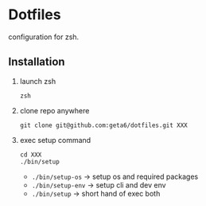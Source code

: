 # Dotfiles

configuration for zsh.

## Installation

1. launch zsh

    ```console
    zsh
    ```

2. clone repo anywhere

    ```
    git clone git@github.com:geta6/dotfiles.git XXX
    ```

3. exec setup command

    ```
    cd XXX
    ./bin/setup
    ```

    - `./bin/setup-os` -> setup os and required packages
    - `./bin/setup-env` -> setup cli and dev env
    - `./bin/setup` -> short hand of exec both

